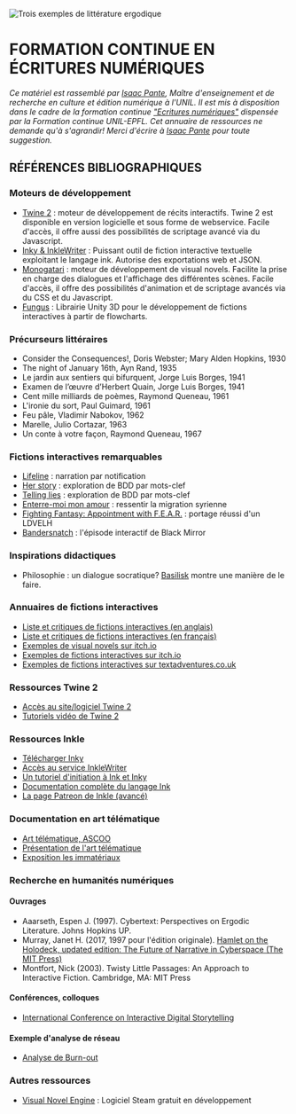 ![Trois exemples de littérature ergodique](https://i.imgur.com/wQCZRKd.png)

# FORMATION CONTINUE EN ÉCRITURES NUMÉRIQUES

*Ce matériel est rassemblé par [Isaac Pante](https://www.unil.ch/sli/fr/home/menuinst/collaborateurtrices/pante-isaac.html), Maître d'enseignement et de recherche en culture et édition numérique à l'UNIL. Il est mis à disposition dans le cadre de la formation continue ["Ecritures numériques"](https://www.formation-continue-unil-epfl.ch/formation/ecritures-numeriques/) dispensée par la Formation continue UNIL-EPFL. Cet annuaire de ressources ne demande qu'à s'agrandir! Merci d'écrire à [Isaac Pante](mailto:isaac.pante@unil.ch) pour toute suggestion.*

## RÉFÉRENCES BIBLIOGRAPHIQUES

### Moteurs de développement

* [Twine 2](https://twinery.org/2/) : moteur de développement de récits interactifs. Twine 2 est disponible en version logicielle et sous forme de webservice. Facile d'accès, il offre aussi des possibilités de scriptage avancé via du Javascript.
* [Inky & InkleWriter](https://www.inklestudios.com/ink/) : Puissant outil de fiction interactive textuelle exploitant le langage ink. Autorise des exportations web et JSON.
* [Monogatari](https://monogatari.io/) : moteur de développement de visual novels. Facilite la prise en charge des dialogues et l'affichage des différentes scènes. Facile d'accès, il offre des possibilités d'animation et de scriptage avancés via du CSS et du Javascript.
* [Fungus](https://fungusgames.com/) : Librairie Unity 3D pour le développement de fictions interactives à partir de flowcharts.

### Précurseurs littéraires

* Consider the Consequences!, Doris Webster; Mary Alden Hopkins, 1930
* The night of January 16th, Ayn Rand, 1935
* Le jardin aux sentiers qui bifurquent, Jorge Luis Borges, 1941
* Examen de l’œuvre d’Herbert Quain, Jorge Luis Borges, 1941
* Cent mille milliards de poèmes, Raymond Queneau, 1961
* L'ironie du sort, Paul Guimard, 1961
* Feu pâle, Vladimir Nabokov, 1962
* Marelle, Julio Cortazar, 1963
* Un conte à votre façon, Raymond Queneau, 1967

### Fictions interactives remarquables

* [Lifeline](https://lifelinegame.fandom.com/wiki/Lifeline_(Series)) : narration par notification
* [Her story](http://www.herstorygame.com/) : exploration de BDD par mots-clef
* [Telling lies](http://tellingliesgame.com/) : exploration de BDD par mots-clef
* [Enterre-moi mon amour](http://enterremoimonamour.arte.tv/) : ressentir la migration syrienne
* [Fighting Fantasy: Appointment with F.E.A.R.](https://www.youtube.com/watch?v=-iJhBTK3q-o) : portage réussi d'un LDVELH
* [Bandersnatch](https://en.wikipedia.org/wiki/Black_Mirror%3A_Bandersnatch) : l'épisode interactif de Black Mirror

### Inspirations didactiques

* Philosophie : un dialogue socratique? [Basilisk](https://sketchylogic.itch.io/the-basilisk-dialogue) montre une manière de le faire.

### Annuaires de fictions interactives

* [Liste et critiques de fictions interactives (en anglais)](https://gamebooks.org/)
* [Liste et critiques de fictions interactives (en français)](http://planete-ldvelh.com/)
* [Exemples de visual novels sur itch.io](https://itch.io/games/genre-visual-novel)
* [Exemples de fictions interactives sur itch.io](https://itch.io/games/tag-interactive-fiction)
* [Exemples de fictions interactives sur textadventures.co.uk](http://textadventures.co.uk/)

### Ressources Twine 2

* [Accès au site/logiciel Twine 2](https://twinery.org/)
* [Tutoriels vidéo de Twine 2](https://www.youtube.com/watch?v=iKFZhIHD7Xk&list=PLklITFhXtPCCKadv-0Gcbqoj3OCev695D)

### Ressources Inkle

* [Télécharger Inky](https://github.com/inkle/inky/releases/tag/0.11.0)
* [Accès au service InkleWriter](https://www.inklestudios.com/inklewriter/)
* [Un tutoriel d'initiation à Ink et Inky](https://www.inklestudios.com/ink/web-tutorial/)
* [Documentation complète du langage Ink](https://github.com/inkle/ink/blob/master/Documentation/WritingWithInk.md)
* [La page Patreon de Inkle (avancé)](https://www.patreon.com/inkle)

### Documentation en art télématique

* [Art télématique, ASCOO](https://art-et-reseaux.fr/romans-telematiques-1983-85-ascoo-vertiges-l-objet-perdu/)
* [Présentation de l'art télématique](https://www.digitalmcd.com/art-telematique/)
* [Exposition les immatériaux](http://catalogueexpositions.referata.com/wiki/Les_Immat%C3%A9riaux (1982/1981))

### Recherche en humanités numériques

#### Ouvrages

* Aaarseth, Espen J. (1997). Cybertext: Perspectives on Ergodic Literature. Johns Hopkins UP.
* Murray, Janet H. (2017, 1997 pour l'édition originale). [Hamlet on the Holodeck, updated edition: The Future of Narrative in Cyberspace (The MIT Press)](https://www.amazon.fr/Hamlet-Holodeck-Future-Narrative-Cyberspace/dp/0262533480)
* Montfort, Nick (2003). Twisty Little Passages: An Approach to Interactive Fiction. Cambridge, MA: MIT Press

#### Conférences, colloques

* [International Conference on Interactive Digital Storytelling](http://ardin.online/conferences/icids-interactive-storytelling/)

#### Exemple d'analyse de réseau

* [Analyse de Burn-out]()

### Autres ressources

* [Visual Novel Engine](https://store.steampowered.com/app/665040/Visual_Novel_Engine/) : Logiciel Steam gratuit en développement
